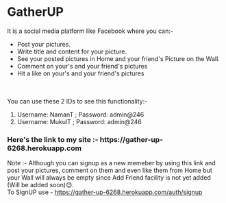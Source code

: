 # GatherUP
It is a social media platform like Facebook where you can:-
<ul>
  <li>Post your pictures.</li>
  <li>Write title and content for your picture.</li>
  <li>See your posted pictures in Home and your friend's Picture on the Wall.</li>
  <li>Comment on your's and your friend's pictures</li>
  <li>Hit a like on your's and your friend's pictures</li>
</ul>
<br><br>
You can use these 2 IDs to see this functionality:-
<ol>
  <li>Username: NamanT ; Password: admin@246</li>
  <li>Username: MukulT ; Password: admin@246</li>
</ol>

<h3>Here's the link to my site :- https://gather-up-6268.herokuapp.com</h3>

Note :- Although you can signup as a new memeber by using this link and post your pictures, comment on them and even like them from Home but your Wall will always be empty since Add Friend facility is not yet added (Will be added soon)😊.<br>To SignUP use - https://gather-up-6268.herokuapp.com/auth/signup
    
